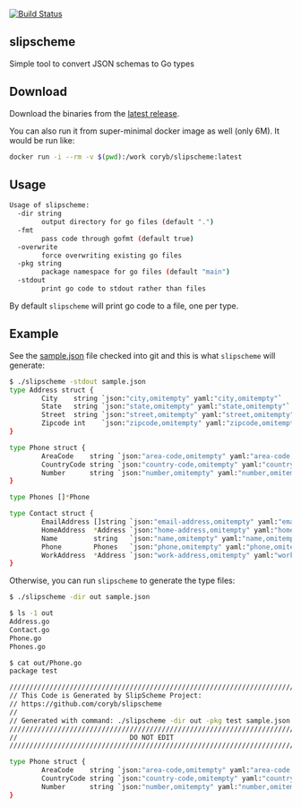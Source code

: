 [![Build Status](https://travis-ci.org/coryb/slipscheme.svg?branch=master)](https://travis-ci.org/coryb/slipscheme)

## slipscheme

Simple tool to convert JSON schemas to Go types

## Download

Download the binaries from the [latest release](https://github.com/coryb/slipscheme/releases/latest).

You can also run it from super-minimal docker image as well (only 6M).  It would be run like:
```bash
docker run -i --rm -v $(pwd):/work coryb/slipscheme:latest
```

## Usage

```bash
Usage of slipscheme:
  -dir string
        output directory for go files (default ".")
  -fmt
        pass code through gofmt (default true)
  -overwrite
        force overwriting existing go files
  -pkg string
        package namespace for go files (default "main")
  -stdout
        print go code to stdout rather than files
```

By default `slipscheme` will print go code to a file, one per type.  

## Example

See the [sample.json](./sample.json) file checked into git and this is what `slipscheme` will generate:

```bash
$ ./slipscheme -stdout sample.json
type Address struct {
        City    string `json:"city,omitempty" yaml:"city,omitempty"`
        State   string `json:"state,omitempty" yaml:"state,omitempty"`
        Street  string `json:"street,omitempty" yaml:"street,omitempty"`
        Zipcode int    `json:"zipcode,omitempty" yaml:"zipcode,omitempty"`
}

type Phone struct {
        AreaCode    string `json:"area-code,omitempty" yaml:"area-code,omitempty"`
        CountryCode string `json:"country-code,omitempty" yaml:"country-code,omitempty"`
        Number      string `json:"number,omitempty" yaml:"number,omitempty"`
}

type Phones []*Phone

type Contact struct {
        EmailAddress []string `json:"email-address,omitempty" yaml:"email-address,omitempty"`
        HomeAddress  *Address `json:"home-address,omitempty" yaml:"home-address,omitempty"`
        Name         string   `json:"name,omitempty" yaml:"name,omitempty"`
        Phone        Phones   `json:"phone,omitempty" yaml:"phone,omitempty"`
        WorkAddress  *Address `json:"work-address,omitempty" yaml:"work-address,omitempty"`
}
```

Otherwise, you can run `slipscheme` to generate the type files:
```bash
$ ./slipscheme -dir out sample.json

$ ls -1 out
Address.go
Contact.go
Phone.go
Phones.go

$ cat out/Phone.go
package test

/////////////////////////////////////////////////////////////////////////
// This Code is Generated by SlipScheme Project:
// https://github.com/coryb/slipscheme
//
// Generated with command: ./slipscheme -dir out -pkg test sample.json
/////////////////////////////////////////////////////////////////////////
//                            DO NOT EDIT                              //
/////////////////////////////////////////////////////////////////////////

type Phone struct {
        AreaCode    string `json:"area-code,omitempty" yaml:"area-code,omitempty"`
        CountryCode string `json:"country-code,omitempty" yaml:"country-code,omitempty"`
        Number      string `json:"number,omitempty" yaml:"number,omitempty"`
}
```